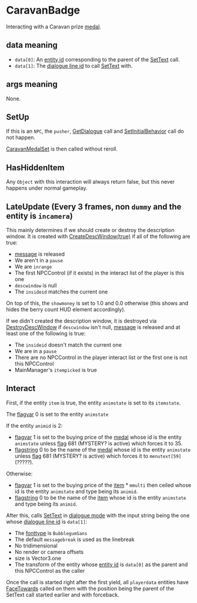 # CaravanBadge
Interacting with a Caravan prize [medal](../../../Enums%20and%20IDs/Medal.md).

## data meaning
- `data[0]`: An [entity id](../../../SetText/Common%20commands%20id%20schemes/Entity%20id.md) corresponding to the parent of the [SetText](../../../SetText/SetText.md) call.
- `data[1]`: The [dialogue line id](../../../SetText/Common%20commands%20id%20schemes/Dialogue%20line%20id.md) to call [SetText](../../../SetText/SetText.md) with.

## args meaning
None.

## SetUp
If this is an `NPC`, the `pusher`, [GetDialogue](../Notable%20methods/GetDialogue.md) call and [SetInitialBehavior](../Notable%20methods/SetInitialBehavior.md) call do not happen.

[CaravanMedalSet](../Notable%20methods/CaravanMedalSet.md) is then called without reroll.

## HasHiddenItem
Any `Object` with this interaction will always return false, but this never happens under normal gameplay.

## LateUpdate (Every 3 frames, non `dummy` and the entity is `incamera`)
This mainly determines if we should create or destroy the description window. It is created with [CreateDescWindow(true)](CreateDescWindow.md) if all of the following are true:
- [message](../../SetText/Notable%20states.md#message) is released
- We aren't in a `pause`
- We are `inrange`
- The first NPCControl (if it exists) in the interact list of the player is this one
- `descwindow` is null
- The `insideid` matches the current one

On top of this, the `showmoney` is set to 1.0 and 0.0 otherwise (this shows and hides the berry count HUD element accordingly).

If we didn't created the description window, it is destroyed via [DestroyDescWindow](DestroyDescWindow.md) if `descwindow` isn't null, [message](../../SetText/Notable%20states.md#message) is released and at least one of the following is true:
- The `insideid` doesn't match the current one
- We are in a `pause`
- There are no NPCControl in the player interact list or the first one is not this NPCControl
- MainManager's `itempicked` is true

## Interact
First, if the entity `item` is true, the entity `animstate` is set to its `itemstate`.

The [flagvar](../../../Flags%20arrays/flagvar.md) 0 is set to the entity `animstate`

If the entity `animid` is 2: 
- [flagvar](../../../Flags%20arrays/flagvar.md) 1 is set to the buying price of the [medal](../../../Enums%20and%20IDs/Medal.md) whose id is the entity `animstate` unless [flag](../../../Flags%20arrays/flags.md) 681 (MYSTERY? is active) which forces it to 35.
- [flagstring](../../../Flags%20arrays/flagstring.md) 0 to be the name of the [medal](../../../Enums%20and%20IDs/Medal.md) whose id is the entity `animstate` unless [flag](../../../Flags%20arrays/flags.md) 681 (MYSTERY? is active) which forces it to `menutext[59]` (?????).

Otherwise:
- [flagvar](../../../Flags%20arrays/flagvar.md) 1 is set to the buying price of the [item](../../../Enums%20and%20IDs/Items.md) * `mmulti` then ceiled whose id is the entity `animstate` and type being its `animid`.
- [flagstring](../../../Flags%20arrays/flagstring.md) 0 to be the name of the [item](../../../Enums%20and%20IDs/Items.md) whose id is the entity `animstate` and type being its `animid`.

After this, calls [SetText](../../../SetText/SetText.md) in [dialogue mode](../../../SetText/Dialogue%20mode.md) with the input string being the one whose [dialogue line id](../../../SetText/Common%20commands%20id%20schemes/Dialogue%20line%20id.md) is `data[1]`:
- The [fonttype](../../../SetText/Notable%20states.md#fonttype) is `BubblegumSans`
- The default `messagebreak` is used as the linebreak
- No tridimensional
- No render or camera offsets
- size is Vector3.one
- The transform of the entity whose [entity id](../../../SetText/Common%20commands%20id%20schemes/Entity%20id.md) is `data[0]` as the parent and this NPCControl as the caller

Once the call is started right after the first yield, all `playerdata` entities have [FaceTowards](../../EntityControl/EntityControl%20Methods.md#FaceTowards) called on them with the position being the parent of the SetText call started earlier and with forceback.